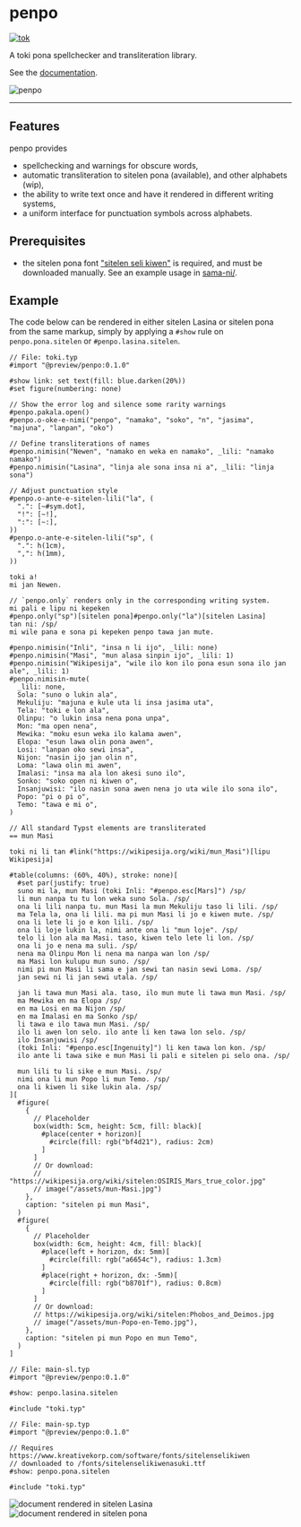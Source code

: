 # penpo

[![tok](https://img.shields.io/badge/lang-tok-green.svg)](O-LUKIN.md)

A toki pona spellchecker and transliteration library.

See the [documentation](https://github.com/Vanille-N/penpo.typ/releases/download/v0.1.0/lipu-sona.pdf).

<picture>
  <source media="(prefers-color-scheme: dark)" srcset="logo/penpo-dark.svg">
  <img alt="penpo" src="logo/penpo-light.svg">
</picture>

---

## Features

penpo provides
- spellchecking and warnings for obscure words,
- automatic transliteration to sitelen pona (available), and other alphabets (wip),
- the ability to write text once and have it rendered in different writing systems,
- a uniform interface for punctuation symbols across alphabets.

## Prerequisites

- the sitelen pona font
  ["sitelen seli kiwen"](https://www.kreativekorp.com/software/fonts/sitelenselikiwen/)
  is required, and must be downloaded manually.
  See an example usage in [sama-ni/](https://github.com/Vanille-N/penpo.typ/tree/v0.1.0/sama-ni).

## Example

The code below can be rendered in either sitelen Lasina or sitelen pona
from the same markup, simply by applying a `#show` rule on `penpo.pona.sitelen`
or `#penpo.lasina.sitelen`.

```typ
// File: toki.typ
#import "@preview/penpo:0.1.0"

#show link: set text(fill: blue.darken(20%))
#set figure(numbering: none)

// Show the error log and silence some rarity warnings
#penpo.pakala.open()
#penpo.o-oke-e-nimi("penpo", "namako", "soko", "n", "jasima", "majuna", "lanpan", "oko")

// Define transliterations of names
#penpo.nimisin("Newen", "namako en weka en namako", _lili: "namako namako")
#penpo.nimisin("Lasina", "linja ale sona insa ni a", _lili: "linja sona")

// Adjust punctuation style
#penpo.o-ante-e-sitelen-lili("la", (
  ".": [~#sym.dot],
  "!": [~!],
  ":": [~:],
))
#penpo.o-ante-e-sitelen-lili("sp", (
  ".": h(1cm),
  ",": h(1mm),
))

toki a!
mi jan Newen.

// `penpo.only` renders only in the corresponding writing system.
mi pali e lipu ni kepeken
#penpo.only("sp")[sitelen pona]#penpo.only("la")[sitelen Lasina]
tan ni: /sp/
mi wile pana e sona pi kepeken penpo tawa jan mute.

#penpo.nimisin("Inli", "insa n li ijo", _lili: none)
#penpo.nimisin("Masi", "mun alasa sinpin ijo", _lili: 1)
#penpo.nimisin("Wikipesija", "wile ilo kon ilo pona esun sona ilo jan ale", _lili: 1)
#penpo.nimisin-mute(
  _lili: none,
  Sola: "suno o lukin ala",
  Mekuliju: "majuna e kule uta li insa jasima uta",
  Tela: "toki e lon ala",
  Olinpu: "o lukin insa nena pona unpa",
  Mon: "ma open nena",
  Mewika: "moku esun weka ilo kalama awen",
  Elopa: "esun lawa olin pona awen",
  Losi: "lanpan oko sewi insa",
  Nijon: "nasin ijo jan olin n",
  Loma: "lawa olin mi awen",
  Imalasi: "insa ma ala lon akesi suno ilo",
  Sonko: "soko open ni kiwen o",
  Insanjuwisi: "ilo nasin sona awen nena jo uta wile ilo sona ilo",
  Popo: "pi o pi o",
  Temo: "tawa e mi o",
)

// All standard Typst elements are transliterated
== mun Masi

toki ni li tan #link("https://wikipesija.org/wiki/mun_Masi")[lipu Wikipesija]

#table(columns: (60%, 40%), stroke: none)[
  #set par(justify: true)
  suno mi la, mun Masi (toki Inli: "#penpo.esc[Mars]") /sp/
  li mun nanpa tu tu lon weka suno Sola. /sp/
  ona li lili nanpa tu. mun Masi la mun Mekuliju taso li lili. /sp/
  ma Tela la, ona li lili. ma pi mun Masi li jo e kiwen mute. /sp/
  ona li lete li jo e kon lili. /sp/
  ona li loje lukin la, nimi ante ona li "mun loje". /sp/
  telo li lon ala ma Masi. taso, kiwen telo lete li lon. /sp/
  ona li jo e nena ma suli. /sp/
  nena ma Olinpu Mon li nena ma nanpa wan lon /sp/
  ma Masi lon kulupu mun suno. /sp/
  nimi pi mun Masi li sama e jan sewi tan nasin sewi Loma. /sp/
  jan sewi ni li jan sewi utala. /sp/

  jan li tawa mun Masi ala. taso, ilo mun mute li tawa mun Masi. /sp/
  ma Mewika en ma Elopa /sp/
  en ma Losi en ma Nijon /sp/
  en ma Imalasi en ma Sonko /sp/
  li tawa e ilo tawa mun Masi. /sp/
  ilo li awen lon selo. ilo ante li ken tawa lon selo. /sp/
  ilo Insanjuwisi /sp/
  (toki Inli: "#penpo.esc[Ingenuity]") li ken tawa lon kon. /sp/
  ilo ante li tawa sike e mun Masi li pali e sitelen pi selo ona. /sp/

  mun lili tu li sike e mun Masi. /sp/
  nimi ona li mun Popo li mun Temo. /sp/
  ona li kiwen li sike lukin ala. /sp/
][
  #figure(
    {
      // Placeholder
      box(width: 5cm, height: 5cm, fill: black)[
        #place(center + horizon)[
          #circle(fill: rgb("bf4d21"), radius: 2cm)
        ]
      ]
      // Or download:
      // "https://wikipesija.org/wiki/sitelen:OSIRIS_Mars_true_color.jpg"
      // image("/assets/mun-Masi.jpg")
    },
    caption: "sitelen pi mun Masi",
  )
  #figure(
    {
      // Placeholder
      box(width: 6cm, height: 4cm, fill: black)[
        #place(left + horizon, dx: 5mm)[
          #circle(fill: rgb("a6654c"), radius: 1.3cm)
        ]
        #place(right + horizon, dx: -5mm)[
          #circle(fill: rgb("b8701f"), radius: 0.8cm)
        ]
      ]
      // Or download:
      // https://wikipesija.org/wiki/sitelen:Phobos_and_Deimos.jpg
      // image("/assets/mun-Popo-en-Temo.jpg"),
    },
    caption: "sitelen pi mun Popo en mun Temo",
  )
]
```
```typ
// File: main-sl.typ
#import "@preview/penpo:0.1.0"

#show: penpo.lasina.sitelen

#include "toki.typ"
```
```typ
// File: main-sp.typ
#import "@preview/penpo:0.1.0"

// Requires https://www.kreativekorp.com/software/fonts/sitelenselikiwen
// downloaded to /fonts/sitelenselikiwenasuki.ttf
#show: penpo.pona.sitelen

#include "toki.typ"
```
![document rendered in sitelen Lasina](sama-ni/main-sl.svg)
![document rendered in sitelen pona](sama-ni/main-sp.svg)

